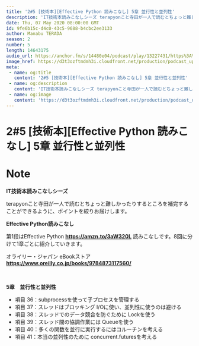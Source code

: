 ```yaml
---
title: '2#5 [技術本][Effective Python 読みこなし] 5章 並行性と並列性'
description: 'IT技術本読みこなしシーズ terapyonこと寺田が一人で読むとちょっと難しかったりするところを補完することができるように、ポイントを絞りお届けします。 Effective Python読みこなし '
date: Thu, 07 May 2020 08:00:00 GMT
id: 9fe6b15c-d4c0-43c5-9688-b4cbc2ee3133
author: Manabu TERADA
season: 2
number: 5
length: 14643175
audio_url: https://anchor.fm/s/14480e04/podcast/play/13227431/https%3A%2F%2Fd3ctxlq1ktw2nl.cloudfront.net%2Fproduction%2F2020-4-3%2F69746247-48000-2-bc51b07b43d28.mp3
image_href: https://d3t3ozftmdmh3i.cloudfront.net/production/podcast_uploaded_episode/3302665/3302665-1588493140904-b2bc6eaece49a.jpg
meta:
 - name: og:title
   content: '2#5 [技術本][Effective Python 読みこなし] 5章 並行性と並列性'
 - name: og:description
   content: 'IT技術本読みこなしシーズ terapyonこと寺田が一人で読むとちょっと難しかったりするところを補完することができるように、ポイントを絞りお届けします。 Effective Python読みこなし '
 - name: og:image
   content: 'https://d3t3ozftmdmh3i.cloudfront.net/production/podcast_uploaded_episode/3302665/3302665-1588493140904-b2bc6eaece49a.jpg'
---
```

# 2#5 [技術本][Effective Python 読みこなし] 5章 並行性と並列性

<DisplayDate :dateStr="'Thu, 07 May 2020 08:00:00 GMT'" />
<DisplaySeason :season="2" :topic="5" />


# Note

<p><strong>IT技術本読みこなしシーズ</strong></p>
<p>terapyonこと寺田が一人で読むとちょっと難しかったりするところを補完することができるように、ポイントを絞りお届けします。</p>
<p><strong>Effective Python読みこなし</strong></p>
<p>第1段はEffective Python <a href="https://amzn.to/3aW320L" rel="noreferrer nofollow noopener" target="_blank"><strong>https://amzn.to/3aW320L</strong></a> 読みこなしです。8回に分けて1章ごとに紹介していきます。</p>
<p>オライリー・ジャパン eBookストア <a href="https://www.oreilly.co.jp/books/9784873117560/" rel="noreferrer nofollow noopener" target="_blank"><strong>https://www.oreilly.co.jp/books/9784873117560/</strong></a></p>
<p><br></p>
<p><strong>5章　並行性と並列性</strong></p>
<ul>
 <li>項目 36：subprocessを使って子プロセスを管理する</li>
 <li>項目 37：スレッドはブロッキング I/Oに使い、並列性に使うのは避ける</li>
 <li>項目 38：スレッドでのデータ競合を防ぐために Lockを使う</li>
 <li>項目 39：スレッド間の協調作業には Queueを使う</li>
 <li>項目 40：多くの関数を並行に実行するにはコルーチンを考える</li>
 <li>項目 41：本当の並列性のために concurrent.futuresを考える</li>
</ul>



<a-player 
:options="{
  audio: [
    {
        name: '2#5 [技術本][Effective Python 読みこなし] 5章 並行性と並列性',
        artist: 'terapyon',
        url: 'https://anchor.fm/s/14480e04/podcast/play/13227431/https%3A%2F%2Fd3ctxlq1ktw2nl.cloudfront.net%2Fproduction%2F2020-4-3%2F69746247-48000-2-bc51b07b43d28.mp3',
        cover: 'https://d3t3ozftmdmh3i.cloudfront.net/production/podcast_uploaded_episode/3302665/3302665-1588493140904-b2bc6eaece49a.jpg'
    }
    ]
}"
/>


